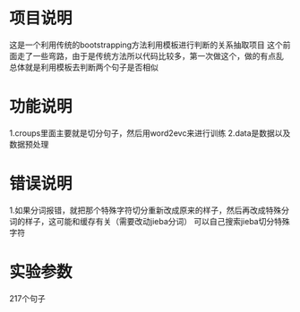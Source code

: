 # 项目说明
这是一个利用传统的bootstrapping方法利用模板进行判断的关系抽取项目
这个前面走了一些弯路，由于是传统方法所以代码比较多，第一次做这个，做的有点乱
总体就是利用模板去判断两个句子是否相似
# 功能说明
1.croups里面主要就是切分句子，然后用word2evc来进行训练
2.data是数据以及数据预处理

# 错误说明
1.如果分词报错，就把那个特殊字符切分重新改成原来的样子，然后再改成特殊分词的样子，这可能和缓存有关（需要改动jieba分词）
可以自己搜索jieba切分特殊字符
# 实验参数
217个句子
